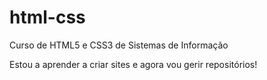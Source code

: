 # html-css
 Curso de HTML5 e CSS3 de Sistemas de Informação
 
 Estou a aprender a criar sites e agora vou gerir 
 repositórios!
